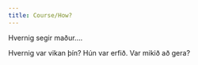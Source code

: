 ```yaml
---
title: Course/How?
---
```


Hvernig segir maður....

Hvernig var vikan þín?
Hún var erfið.
Var mikið að gera?

